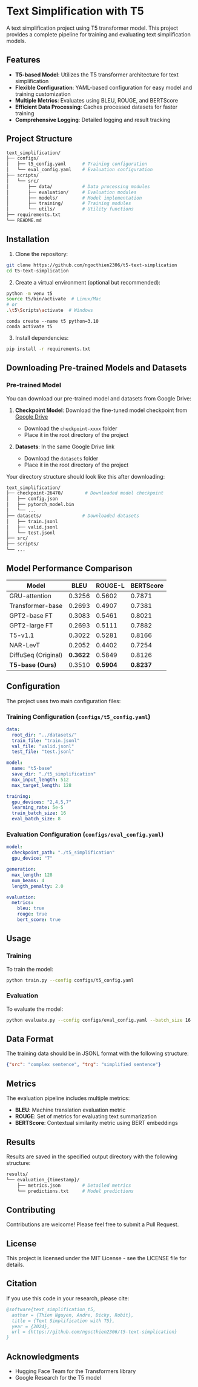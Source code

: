 # Text Simplification with T5

A text simplification project using T5 transformer model. This project provides a complete pipeline for training and evaluating text simplification models.

## Features

- **T5-based Model**: Utilizes the T5 transformer architecture for text simplification
- **Flexible Configuration**: YAML-based configuration for easy model and training customization
- **Multiple Metrics**: Evaluates using BLEU, ROUGE, and BERTScore
- **Efficient Data Processing**: Caches processed datasets for faster training
- **Comprehensive Logging**: Detailed logging and result tracking

## Project Structure

```bash
text_simplification/
├── configs/
│   ├── t5_config.yaml      # Training configuration
│   └── eval_config.yaml    # Evaluation configuration
├── scripts/
│   └── src/
│       ├── data/           # Data processing modules
│       ├── evaluation/     # Evaluation modules
│       ├── models/         # Model implementation
│       ├── training/       # Training modules
│       └── utils/          # Utility functions
├── requirements.txt
└── README.md
```

## Installation

1. Clone the repository:
```bash
git clone https://github.com/ngocthien2306/t5-text-simplication
cd t5-text-simplication
```

2. Create a virtual environment (optional but recommended):

```bash
python -m venv t5
source t5/bin/activate  # Linux/Mac
# or
.\t5\Scripts\activate  # Windows
```

```
conda create --name t5 python=3.10
conda activate t5
```

3. Install dependencies:
```bash
pip install -r requirements.txt
```


## Downloading Pre-trained Models and Datasets

### Pre-trained Model
You can download our pre-trained model and datasets from Google Drive:

1. **Checkpoint Model**: Download the fine-tuned model checkpoint from [Google Drive](https://drive.google.com/drive/folders/1e45NuCzrmH-DpVydOdb0msu8sSHZL4Ob)
   - Download the `checkpoint-xxxx` folder
   - Place it in the root directory of the project

2. **Datasets**: In the same Google Drive link
   - Download the `datasets` folder
   - Place it in the root directory of the project

Your directory structure should look like this after downloading:
```bash
text_simplification/
├── checkpoint-26470/        # Downloaded model checkpoint
│   ├── config.json
│   ├── pytorch_model.bin
│   └── ...
├── datasets/               # Downloaded datasets
│   ├── train.jsonl
│   ├── valid.jsonl
│   └── test.jsonl
├── src/
├── scripts/
└── ...
```

## Model Performance Comparison

| Model | BLEU | ROUGE-L | BERTScore |
|-------|------|---------|-----------|
| GRU-attention | 0.3256 | 0.5602 | 0.7871 |
| Transformer-base | 0.2693 | 0.4907 | 0.7381 |
| GPT2-base FT | 0.3083 | 0.5461 | 0.8021 |
| GPT2-large FT | 0.2693 | 0.5111 | 0.7882 |
| T5-v1.1 | 0.3022 | 0.5281 | 0.8166 |
| NAR-LevT | 0.2052 | 0.4402 | 0.7254 |
| DiffuSeq (Original) | **0.3622** | 0.5849 | 0.8126 |
| **T5-base (Ours)** | 0.3510 | **0.5904** | **0.8237** |

## Configuration

The project uses two main configuration files:

### Training Configuration (`configs/t5_config.yaml`)

```yaml
data:
  root_dir: "../datasets/"
  train_file: "train.jsonl"
  val_file: "valid.jsonl"
  test_file: "test.jsonl"

model:
  name: "t5-base"
  save_dir: "./t5_simplification"
  max_input_length: 512
  max_target_length: 128

training:
  gpu_devices: "2,4,5,7"
  learning_rate: 5e-5
  train_batch_size: 16
  eval_batch_size: 8
```

### Evaluation Configuration (`configs/eval_config.yaml`)

```yaml
model:
  checkpoint_path: "./t5_simplification"
  gpu_device: "7"

generation:
  max_length: 128
  num_beams: 4
  length_penalty: 2.0

evaluation:
  metrics:
    bleu: true
    rouge: true
    bert_score: true
```

## Usage

### Training

To train the model:

```bash
python train.py --config configs/t5_config.yaml
```

### Evaluation

To evaluate the model:

```bash
python evaluate.py --config configs/eval_config.yaml --batch_size 16
```

## Data Format

The training data should be in JSONL format with the following structure:

```json
{"src": "complex sentence", "trg": "simplified sentence"}
```

## Metrics

The evaluation pipeline includes multiple metrics:

- **BLEU**: Machine translation evaluation metric
- **ROUGE**: Set of metrics for evaluating text summarization
- **BERTScore**: Contextual similarity metric using BERT embeddings

## Results

Results are saved in the specified output directory with the following structure:

```bash
results/
└── evaluation_{timestamp}/
    ├── metrics.json        # Detailed metrics
    └── predictions.txt     # Model predictions
```

## Contributing

Contributions are welcome! Please feel free to submit a Pull Request.

## License

This project is licensed under the MIT License - see the LICENSE file for details.

## Citation

If you use this code in your research, please cite:

```bibtex
@software{text_simplification_t5,
  author = {Thien Nguyen, Andre, Dicky, Robit},
  title = {Text Simplification with T5},
  year = {2024},
  url = {https://github.com/ngocthien2306/t5-text-simplication}
}
```

## Acknowledgments

- Hugging Face Team for the Transformers library
- Google Research for the T5 model
